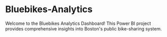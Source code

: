 # Bluebikes-Analytics
Welcome to the Bluebikes Analytics Dashboard! This Power BI project provides comprehensive insights into Boston's public bike-sharing system.
